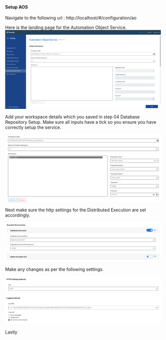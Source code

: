#### Setup AOS

Navigate to the following url : http://localhost/#/configuration/ao

Here is the landing page for the Automation Object Service.
![](./img/Pasted%20image%2020230216110902.png)

Add your workspace details which you saved in step 04 Database Repository Setup. Make sure all inputs have a tick so you ensure you have correctly setup the service.

![](./img/Pasted%20image%2020230216111118.png)

Next make sure the http settings for the Distributed Execution are set accordingly.

![](./img/Pasted%20image%2020230216111145.png)

Make any changes as per the following settings.

![](./img/Pasted%20image%2020230216111202.png)

Lastly